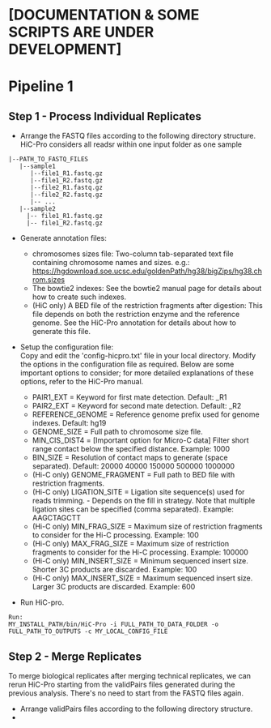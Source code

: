 # [DOCUMENTATION & SOME SCRIPTS ARE UNDER DEVELOPMENT]

# Pipeline 1

## Step 1 - Process Individual Replicates
- Arrange the FASTQ files according to the following directory structure. HiC-Pro considers all readsr within one input folder as one sample
```
|--PATH_TO_FASTQ_FILES
   |--sample1
      |--file1_R1.fastq.gz
      |--file1_R2.fastq.gz
      |--file2_R1.fastq.gz
      |--file2_R2.fastq.gz
      |-- ...
   |--sample2
     |-- file1_R1.fastq.gz
     |-- file1_R2.fastq.gz
```
- Generate annotation files:
  - chromosomes sizes file: Two-column tab-separated text file containing chromosome names and sizes. 
e.g.: https://hgdownload.soe.ucsc.edu/goldenPath/hg38/bigZips/hg38.chrom.sizes 
   - The bowtie2 indexes: See the bowtie2 manual page for details about how to create such indexes. 
   - (HiC only) A BED file of the restriction fragments after digestion: This file depends on both the restriction enzyme and the reference genome. See the HiC-Pro annotation for details about how to generate this file.
 
- Setup the configuration file: <br>
  Copy and edit the 'config-hicpro.txt' file in your local directory. Modify the options in the configuration file as required. Below are some important options to consider; for more detailed explanations of these options, refer to the HiC-Pro manual. 
  - PAIR1_EXT = Keyword for first mate detection. Default: _R1 
  - PAIR2_EXT = Keyword for second mate detection. Default: _R2 
  - REFERENCE_GENOME = Reference genome prefix used for genome indexes. Default: hg19 
  - GENOME_SIZE = Full path to chromosome size file. 
  - MIN_CIS_DIST4 = [Important option for Micro-C data] Filter short range contact below the specified distance. Example: 1000 
  - BIN_SIZE = Resolution of contact maps to generate (space separated). Default: 20000 40000 150000 500000 1000000 
  - (Hi-C only) GENOME_FRAGMENT = Full path to BED file with restriction fragments. 
  - (Hi-C only) LIGATION_SITE = Ligation site sequence(s) used for reads trimming.      - Depends on the fill in strategy. Note that multiple ligation sites can be specified (comma separated). Example: AAGCTAGCTT 
  - (Hi-C only) MIN_FRAG_SIZE = Maximum size of restriction fragments to consider for the Hi-C processing. Example: 100 
  - (Hi-C only) MAX_FRAG_SIZE = Maximum size of restriction fragments to consider for the Hi-C processing. Example: 100000 
  - (Hi-C only) MIN_INSERT_SIZE = Minimum sequenced insert size. Shorter 3C products are discarded. Example: 100 
  - (Hi-C only) MAX_INSERT_SIZE = Maximum sequenced insert size. Larger 3C products are discarded. Example: 600

- Run HiC-pro.
```
Run:
MY_INSTALL_PATH/bin/HiC-Pro -i FULL_PATH_TO_DATA_FOLDER -o FULL_PATH_TO_OUTPUTS -c MY_LOCAL_CONFIG_FILE
```
## Step 2 - Merge Replicates
To merge biological replicates after merging technical replicates, we can rerun HiC-Pro starting from the validPairs files generated during the previous analysis. There's no need to start from the FASTQ files again.

- Arrange validPairs files according to the following directory structure.
- 
